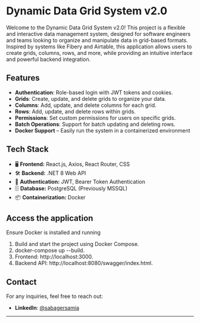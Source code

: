 # Dynamic Data Grid System v2.0

Welcome to the Dynamic Data Grid System v2.0! This project is a flexible and interactive data management system, designed for software engineers and teams looking to organize and manipulate data in grid-based formats. Inspired by systems like Fibery and Airtable, this application allows users to create grids, columns, rows, and more, while providing an intuitive interface and powerful backend integration.

## Features

- **Authentication**: Role-based login with JWT tokens and cookies.
- **Grids**: Create, update, and delete grids to organize your data.
- **Columns**: Add, update, and delete columns for each grid.
- **Rows**: Add, update, and delete rows within grids.
- **Permissions**: Set custom permissions for users on specific grids.
- **Batch Operations**: Support for batch updating and deleting rows.
- **Docker Support** – Easily run the system in a containerized environment 

## Tech Stack

- 🖥 **Frontend:** React.js, Axios, React Router, CSS  
- 🛠 **Backend:** .NET 8 Web API  
- 🔑 **Authentication:** JWT, Bearer Token Authentication  
- 🗄 **Database:** PostgreSQL (Previously MSSQL)  
- 📦 **Containerization:** Docker  

## Access the application

Ensure Docker is installed and running

1. Build and start the project using Docker Compose.
2. docker-compose up --build.
3. Frontend: http://localhost:3000.
4. Backend API: http://localhost:8080/swagger/index.html.

## Contact

For any inquiries, feel free to reach out:

- **LinkedIn**: [@sabagersamia](https://www.linkedin.com/in/sabagersamia/)
---
